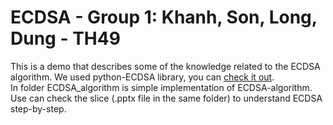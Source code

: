 # ECDSA - Group 1: Khanh, Son, Long, Dung - TH49
This is a demo that describes some of the knowledge related to the ECDSA algorithm. 
We used python-ECDSA library, you can [check it out](https://github.com/warner/python-ecdsa). <br/>
In folder ECDSA_algorithm is simple implementation of ECDSA-algorithm. Use can check the slice (.pptx file in the same folder) to understand ECDSA step-by-step.
